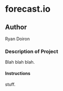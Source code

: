 # forecast.io

## Author

Ryan Doiron

### Description of Project

Blah blah blah.

#### Instructions

stuff.
